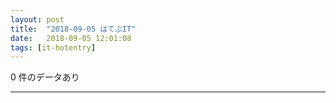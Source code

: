 ```yaml
---
layout: post
title:  "2018-09-05 はてぶIT"
date:   2018-09-05 12:01:08
tags: [it-hotentry]
---
```

0 件のデータあり

<hr>
